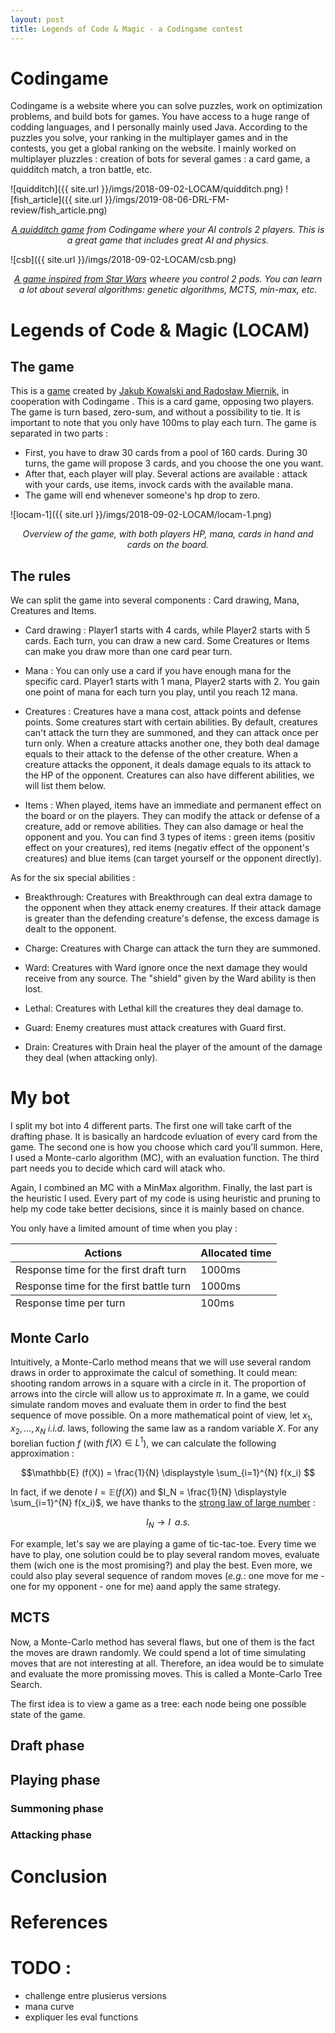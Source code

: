 ```yaml
---
layout: post
title: Legends of Code & Magic - a Codingame contest
---
```


<!-- Global site tag (gtag.js) - Google Analytics -->
<script async src="https://www.googletagmanager.com/gtag/js?id=UA-145347384-1"></script>
<script>
  window.dataLayer = window.dataLayer || [];
  function gtag(){dataLayer.push(arguments);}
  gtag('js', new Date());

  gtag('config', 'UA-145347384-1');
</script>

<style TYPE="text/css">
code.has-jax {font: inherit; font-size: 100%; background: inherit; border: inherit;}
</style>
<script type="text/x-mathjax-config">
MathJax.Hub.Config({
    tex2jax: {
        inlineMath: [['$','$'], ['\\(','\\)']],
        skipTags: ['script', 'noscript', 'style', 'textarea', 'pre'] // removed 'code' entry
    }
});
MathJax.Hub.Queue(function() {
    var all = MathJax.Hub.getAllJax(), i;
    for(i = 0; i < all.length; i += 1) {
        all[i].SourceElement().parentNode.className += ' has-jax';
    }
});
</script>
<script type="text/javascript" src="https://cdnjs.cloudflare.com/ajax/libs/mathjax/2.7.4/MathJax.js?config=TeX-AMS_HTML-full"></script>

# Codingame

Codingame is a website where you can solve puzzles, work on optimization problems, and build bots for games. You have access to a huge range of codding languages, and I personally mainly used Java. According to the puzzles you solve, your ranking in the multiplayer games and in the contests, you get a global ranking on the website. I mainly worked on multiplayer pluzzles : creation of bots for several games : a card game, a quidditch match, a tron battle, etc.

![quidditch]({{ site.url }}/imgs/2018-09-02-LOCAM/quidditch.png)
![fish_article]({{ site.url }}/imgs/2019-08-06-DRL-FM-review/fish_article.png)
<center>
<em>
<a href="https://www.codingame.com/multiplayer/bot-programming/fantastic-bits">A quidditch game</a> from Codingame where your AI controls 2 players. This is a great game that includes great AI and physics.
 </em>
 </center>

 ![csb]({{ site.url }}/imgs/2018-09-02-LOCAM/csb.png)

 <center>
 <em>
<a href="https://www.codingame.com/multiplayer/bot-programming/coders-strike-back">A game inspired from Star Wars</a> wheere you control 2 pods. You can learn a lot about several algorithms: genetic algorithms, MCTS, min-max, etc.
  </em>
  </center>

# Legends of Code & Magic (LOCAM)

## The game

This is a [game](https://www.codingame.com/multiplayer/bot-programming/legends-of-code-magic) created by [Jakub Kowalski and Radosław Miernik](https://jakubkowalski.tech/Projects/LOCM/), in cooperation with Codingame . This is a card game, opposing two players. The game is turn based, zero-sum, and without a possibility to tie. It is important to note that you only have 100ms to play each turn. The game is separated in two parts :

* First, you have to draw 30 cards from a pool of 160 cards. During 30 turns, the game will propose 3 cards, and you choose the one you want.
* After that, each player will play. Several actions are available : attack with your cards, use items, invock cards with the available mana.
* The game will end whenever someone's hp drop to zero.

![locam-1]({{ site.url }}/imgs/2018-09-02-LOCAM/locam-1.png)

<center>
<em>
Overview of the game, with both players HP, mana, cards in hand and cards on the board.
</em>
</center>

## The rules

We can split the game into several components : Card drawing, Mana, Creatures and Items.

* Card drawing : Player1 starts with 4 cards, while Player2 starts with 5 cards. Each turn, you can draw a new card. Some Creatures or Items can make you draw more than one card pear turn.

* Mana : You can only use a card if you have enough mana for the specific card. Player1 starts with 1 mana, Player2 starts with 2. You gain one point of mana for each turn you play, until you reach 12 mana.

* Creatures : Creatures have a mana cost, attack points and defense points. Some creatures start with certain abilities. By default, creatures can't attack the turn they are summoned, and they can attack once per turn only. When a creature attacks another one, they both deal damage equals to their attack to the defense of the other creature. When a creature attacks the opponent, it deals damage equals to its attack to the HP of the opponent. Creatures can also have different abilities, we will list them below.

* Items : When played, items have an immediate and permanent effect on the board or on the players. They can modify the attack or defense of a creature, add or remove abilities. They can also damage or heal the opponent and you. You can find 3 types of items : green items (positiv effect on your creatures), red items (negativ effect of the opponent's creatures) and blue items (can target yourself or the opponent directly).

As for the six special abilities :

* Breakthrough: Creatures with Breakthrough can deal extra damage to the opponent when they attack enemy creatures. If their attack damage is greater than the defending creature's defense, the excess damage is dealt to the opponent.

* Charge: Creatures with Charge can attack the turn they are summoned.

* Ward: Creatures with Ward ignore once the next damage they would receive from any source. The "shield" given by the Ward ability is then lost.

* Lethal: Creatures with Lethal kill the creatures they deal damage to.

* Guard: Enemy creatures must attack creatures with Guard first.

* Drain: Creatures with Drain heal the player of the amount of the damage they deal (when attacking only).

# My bot

I split my bot into 4 different parts. The first one will take carft of the drafting phase. It is basically an hardcode evluation of every card from the game. The second one is how you choose which card you'll summon. Here, I used a Monte-carlo algorithm (MC), with an evaluation function. The third part needs you to decide which card will atack who.

Again, I combined an MC with a MinMax algorithm. Finally, the last part is the heuristic I used. Every part of my code is using heuristic and pruning to help my code take better decisions, since it is mainly based on chance.

You only have a limited amount of time when you play :

<table>
  <thead>
    <tr>
      <th>Actions</th>
      <th>Allocated time</th>
    </tr>
  </thead>
  <tfoot>
    <tr>
    <td>Response time per turn</td>
    <td> 100ms </td>
    </tr>
  </tfoot>
  <tbody>
  <tr>
    <td>Response time for the first draft turn</td>
    <td>1000ms</td>
  </tr>
    <tr>
      <td>Response time for the first battle turn</td>
      <td>1000ms</td>
    </tr>
  </tbody>
</table>

## Monte Carlo

Intuitively, a Monte-Carlo method means that we will use several random draws in order to approximate the calcul of something. It could mean: shooting random arrows in a square with a circle in it. The proportion of arrows into the circle will allow us to approximate $\pi$. In a game, we could simulate random moves and evaluate them in order to find the best sequence of move possible. On a more mathematical point of view, let $x_1, x_2, ..., x_N$ *i.i.d.* laws, following the same law as a random variable $X$. For any borelian fuction $f$ (with $f(X) \in L^1$), we can calculate the following approximation :

$$\mathbb{E} (f(X)) = \frac{1}{N} \displaystyle \sum_{i=1}^{N} f(x_i) $$

In fact, if we denote  $I = \mathbb{E}(f(X))$ and $I_N = \frac{1}{N} \displaystyle \sum_{i=1}^{N} f(x_i)$, we have thanks to the [strong law of large number](https://en.wikipedia.org/wiki/Law_of_large_numbers) :

$$ I_N \rightarrow I \; \; a.s.$$

For example, let's say we are playing a game of tic-tac-toe. Every time we have to play, one solution could be to play several random moves, evaluate them (wich one is the most promising?) and play the best. Even more, we could also play several sequence of random moves (*e.g.*: one move for me - one for my opponent - one for me) aand apply the same strategy.

## MCTS

Now, a Monte-Carlo method has several flaws, but one of them is the fact the moves are drawn randomly. We could spend a lot of time simulating moves that are not interesting at all. Therefore, an idea would be to simulate and evaluate the more promissing moves. This is called a Monte-Carlo Tree Search.

The first idea is to view a game as a tree: each node being one possible state of the game.



## Draft phase

## Playing phase

### Summoning phase

### Attacking phase

# Conclusion

# References

# TODO :
* challenge entre plusierus versions
* mana curve
* expliquer les eval functions
